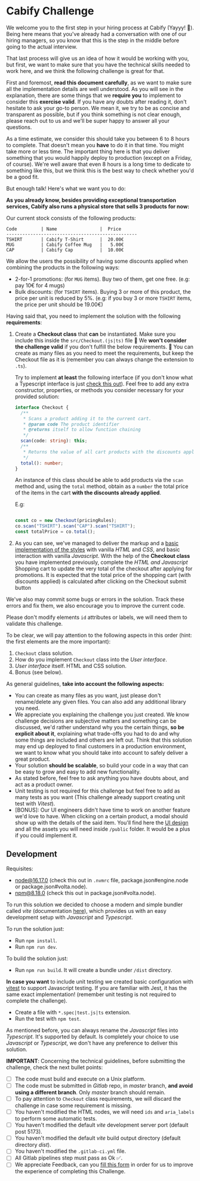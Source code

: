 # Cabify Challenge

We welcome you to the first step in your hiring process at Cabify (Yayyy! :tada:). Being here means that you've already had a conversation with one of our hiring managers, so you know that this is the step in the middle before going to the actual interview.

That last process will give us an idea of how it would be working with you, but first, we want to make sure that you have the technical skills needed to work here, and we think the following challenge is great for that.

First and foremost, **read this document carefully**, as we want to make sure all the implementation details are well understood. As you will see in the explanation, there are some things that we **require you** to implement to consider this **exercise valid**. If you have any doubts after reading it, don't hesitate to ask your go-to person. We mean it, we try to be as concise and transparent as possible, but if you think something is not clear enough, please reach out to us and we'll be super happy to answer all your questions.

As a time estimate, we consider this should take you between 6 to 8 hours to complete. That doesn't mean you **have** to do it in that time. You might take more or less time. The important thing here is that you deliver something that you would happily deploy to production (except on a Friday, of course). We're well aware that even 8 hours is a long time to dedicate to something like this, but we think this is the best way to check whether you'd be a good fit.

But enough talk! Here's what we want you to do:

**As you already know, besides providing exceptional transportation services, Cabify also runs a physical store that sells 3 products for now:**

Our current stock consists of the following products:

```
Code         | Name                |  Price
-------------------------------------------------
TSHIRT       | Cabify T-Shirt      |  20.00€
MUG          | Cabify Coffee Mug   |   5.00€
CAP          | Cabify Cap          |  10.00€
```

We allow the users the possibility of having some discounts applied when combining the products in the following ways:

- 2-for-1 promotions: (for `MUG` items). Buy two of them, get one free. (e.g: pay 10€ for 4 mugs)
- Bulk discounts: (for `TSHIRT` items). Buying 3 or more of this product, the price per unit is reduced by 5%. (e.g: if you buy 3 or more `TSHIRT` items, the price per unit should be 19.00€)

Having said that, you need to implement the solution with the following **requirements**:

1. Create a **Checkout class** that **can** be instantiated. Make sure you include this inside the `src/Checkout.(js|ts)` file :rotating_light: We **won't consider the challenge valid** if you don't fulfill the below requirements. :rotating_light: You can create as many files as you need to meet the requirements, but keep the Checkout file as it is (remember you can always change the extension to `.ts`).

   Try to implement **at least** the following interface (if you don't know what a Typescript interface is just [check this out](https://www.typescriptlang.org/docs/handbook/2/objects.html)). Feel free to add any extra constructor, properties, or methods you consider necessary for your provided solution:

   ```typescript
   interface Checkout {
     /**
      * Scans a product adding it to the current cart.
      * @param code The product identifier
      * @returns itself to allow function chaining
      */
     scan(code: string): this;
     /**
      * Returns the value of all cart products with the discounts applied.
      */
     total(): number;
   }
   ```

   An instance of this class should be able to add products via the `scan` method and, using the `total` method, obtain as a `number` the total price of the items in the cart **with the discounts already applied**.

   E.g:

   ```javascript

   const co = new Checkout(pricingRules);
   co.scan("TSHIRT").scan("CAP").scan("TSHIRT");
   const totalPrice = co.total();
   ```

1. As you can see, we've managed to deliver the markup and a [basic implementation of the styles](./example.png) with vanilla _HTML_ and _CSS_, and basic interaction with vanilla _Javascript_. With the help of the **Checkout class** you have implemented previously, complete the _HTML and Javascript_ Shopping cart to update the very total of the checkout after applying for promotions. It is expected that the total price of the shopping cart (with discounts applied) is calculated after clicking on the Checkout submit button

We've also may commit some bugs or errors in the solution. Track these errors and fix them, we also encourage you to improve the current code.

Please don't modify elements `id` attributes or labels, we will need them to validate this challenge.

To be clear, we will pay attention to the following aspects in this order (hint: the first elements are the more important):

1. `Checkout` class solution.
1. How do you implement `Checkout` class into the _User interface_.
1. _User interface_ itself. HTML and CSS solution.
1. Bonus (see below).

As general guidelines, **take into account the following aspects:**

- You can create as many files as you want, just please don't rename/delete any given files. You can also add any additional library you need.
- We appreciate you explaining the challenge you just created. We know challenge decisions are subjective matters and something can be discussed, we'd rather understand why you the certain things, **so be explicit about it**, explaining what trade-offs you had to do and why some things are included and others are left out. Think that this solution may end up deployed to final customers in a production environment, we want to know what you should take into account to safely deliver a great product.
- Your solution **should be scalable**, so build your code in a way that can be easy to grow and easy to add new functionality.
- As stated before, feel free to ask anything you have doubts about, and act as a product owner.
- Unit testing is not required for this challenge but feel free to add as many tests as you want (This challenge already support creating unit test with _Vitest_).
- [BONUS]: Our UI engineers didn't have time to work on another feature we'd love to have. When clicking on a certain product, a modal should show up with the details of the said item. You'll find here the [UI design](https://www.figma.com/file/FnGUlbUqeUOKvk6xgdCMvo/Shopping-cart-challenge) and all the assets you will need inside `/public` folder. It would be a plus if you could implement it.

## Development

Requisites:
 - node@16.17.0 (check this out in `.nvmrc` file, package.json#engine.node or package.json#volta.node).
 - npm@8.18.0 (check this out in package.json#volta.node).

To run this solution we decided to choose a modern and simple bundler called _vite_ (documentation [here](https://vitejs.dev/)), which provides us with an easy development setup with _Javascript_ and _Typescript_.

To run the solution just:
 - Run `npm install`.
 - Run `npm run dev`.

To build the solution just:
  - Run `npm run build`. It will create a bundle under `/dist` directory.

**In case you want** to include unit testing we created basic configuration with [vitest](https://vitest.dev/guide/) to support Javascript testing. If you are familiar with Jest, it has the same exact implementation! (remember unit testing is not required to complete the challenge).
 - Create a file with `*.spec|test.js|ts` extension.
 - Run the test with `npm test`.

As mentioned before, you can always rename the _Javascript_ files into _Typescript_. It's supported by default. Is completely your choice to use _Javascript_ or _Typescript_, we don't have any preference to deliver this solution.

**IMPORTANT**: Concerning the technical guidelines, before submitting the challenge, check the next bullet points:

- [ ] The code must build and execute on a Unix platform.
- [ ] The code must be submitted in _Gitlab_ repo, in _master_ branch, **and avoid using a different branch**. Only _master_ branch should remain.
- [ ] To pay attention to `Checkout` class requirements, we will discard the challenge in case some requirement is missing.
- [ ] You haven't modified the HTML nodes, we will need `ids` and `aria_labels` to perform some automatic tests.
- [ ] You haven't modified the default _vite_ development server port (default post 5173).
- [ ] You haven't modified the default _vite_ build output directory (default directory _dist_).
- [ ] You haven't modified the `.gitlab-ci.yml` file.
- [ ] All Gitlab pipelines step must pass as Ok ✅.
- [ ] We appreciate Feedback, can you [fill this form](https://docs.google.com/forms/d/e/1FAIpQLSf2Yykjcp2UryGPSIfNVoKZCV1LDIjBs0G4JZFZaVEbkAb1Nw/viewform) in order for us to improve the experience of completing this Challenge.
